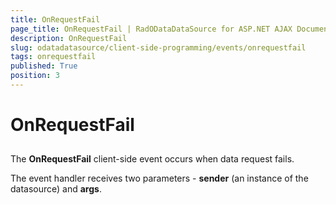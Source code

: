 ```yaml
---
title: OnRequestFail
page_title: OnRequestFail | RadODataDataSource for ASP.NET AJAX Documentation
description: OnRequestFail
slug: odatadatasource/client-side-programming/events/onrequestfail
tags: onrequestfail
published: True
position: 3
---
```


# OnRequestFail



## 

The **OnRequestFail** client-side event occurs when data request fails.

The event handler receives two parameters - **sender** (an instance of the datasource) and **args**.
